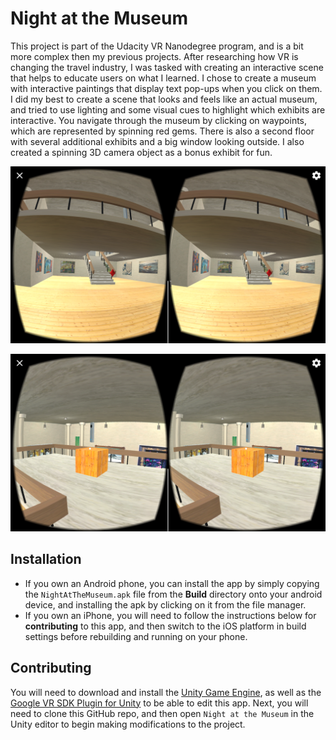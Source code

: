 # Night at the Museum
This project is part of the Udacity VR Nanodegree program, and is a bit more complex then my previous projects. After researching how VR is changing the travel industry, I was tasked with creating an interactive scene that helps to educate users on what I learned. I chose to create a museum with interactive paintings that display text pop-ups when you click on them. I did my best to create a scene that looks and feels like an actual museum, and tried to use lighting and some visual cues to highlight which exhibits are interactive. You navigate through the museum by clicking on waypoints, which are represented by spinning red gems. There is also a second floor with several additional exhibits and a big window looking outside. I also created a spinning 3D camera object as a bonus exhibit for fun.

![alt text](Screenshots/Screenshot_20170724-202844.png "In-game screenshot")

![alt text](Screenshots/Screenshot_20170724-202751.png "Another in-game screenshot")

## Installation
* If you own an Android phone, you can install the app by simply copying the `NightAtTheMuseum.apk` file from the **Build** directory onto your android device, and installing the apk by clicking on it from the file manager.
* If you own an iPhone, you will need to follow the instructions below for **contributing** to this app, and then switch to the iOS platform in build settings before rebuilding and running on your phone.

## Contributing
You will need to download and install the [Unity Game Engine](https://unity3d.com/), as well as the [Google VR SDK Plugin for Unity](https://developers.google.com/vr/unity/download) to be able to edit this app.  Next, you will need to clone this GitHub repo, and then open `Night at the Museum` in the Unity editor to begin making modifications to the project.